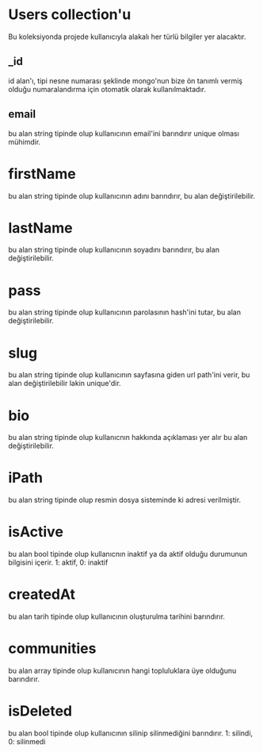 # Users collection'u
Bu koleksiyonda projede kullanıcıyla alakalı her türlü bilgiler yer alacaktır.

## _id
id alan'ı, tipi nesne numarası şeklinde mongo'nun bize ön tanımlı vermiş olduğu numaralandırma için otomatik olarak kullanılmaktadır.

## email
bu alan string tipinde olup kullanıcının email'ini barındırır unique olması mühimdir.

# firstName
bu alan string tipinde olup kullanıcının adını barındırır, bu alan değiştirilebilir.

# lastName
bu alan string tipinde olup kullanıcının soyadını barındırır, bu alan değiştirilebilir.

# pass
bu alan string tipinde olup kullanıcının parolasının hash'ini tutar, bu alan değiştirilebilir.

# slug
bu alan string tipinde olup kullanıcının sayfasına giden url path'ini verir, bu alan değiştirilebilir lakin unique'dir.

# bio
bu alan string tipinde olup kullanıcnın hakkında açıklaması yer alır bu alan değiştirilebilir.

# iPath
bu alan string tipinde olup resmin dosya sisteminde ki adresi verilmiştir.

# isActive
bu alan bool tipinde olup kullanıcnın inaktif ya da aktif olduğu durumunun bilgisini içerir. 1: aktif, 0: inaktif

# createdAt
bu alan tarih tipinde olup kullanıcının oluşturulma tarihini barındırır.

# communities
bu alan array tipinde olup kullanıcının hangi topluluklara üye olduğunu barındırır.

# isDeleted
bu alan bool tipinde olup kullanıcının silinip silinmediğini barındırır. 1: silindi, 0: silinmedi
```

